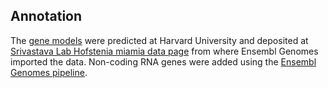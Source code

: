 Annotation
----------

The [gene
models](http://srivastavalab.rc.fas.harvard.edu/genome_files/hmi_gene_annotation.gff3)
were predicted at Harvard University and deposited at [Srivastava Lab
Hofstenia miamia data page](http://srivastavalab.rc.fas.harvard.edu)
from where Ensembl Genomes imported the data. Non-coding RNA genes were
added using the [Ensembl Genomes
pipeline](https://metazoa.ensembl.org/info/genome/annotation/ncrna.html).
